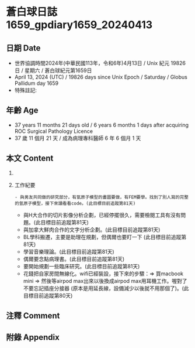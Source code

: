 [_metadata_:encoding]: - "utf-8"
[_metadata_:language]: - "zh-Hant-TW"
[_metadata_:fileformat]: - "markdown"
[_metadata_:MIME_type]: - "text/plain"
[_metadata_:markdown_version]: - "commonmark version 0.30"
[_metadata_:markdown_spec]: - "https://spec.commonmark.org/0.30/"

# 蒼白球日誌1659_gpdiary1659_20240413 #

## 日期 Date ##

* 世界協調時間2024年(中華民國113年，令和6年)4月13日 / Unix 紀元 19826 日 / 星期六 / 蒼白球紀元第1659日
* April 13, 2024 (UTC) / 19826 days since Unix Epoch / Saturday / Globus Pallidum day 1659
* 特殊註記:

## 年齡 Age ##

* 37 years 11 months 21 days old / 6 years 6 months 1 days after acquiring ROC Surgical Pathology Licence
* 37 歲 11 個月 21 天 / 成為病理專科醫師 6 年 6 個月 1 天

## 本文 Content ##

1. 

    
2. 工作紀要

       - 與男友共同做的研究部分，有氫原子模型的畫圖要做，有FEM要學。找到了別人寫的完整的氫原子模型，接下來讀看看code。(此目標目前追蹤第81天)
   - 與H大合作的切片影像分析企劃，已經停擺很久，需要檢閱工具有沒有問題。(此目標目前追蹤第81天)
   - 與加拿大鮮肉合作的文字分析企劃。(此目標目前追蹤第81天)
   - BL學科搬遷，主要是助理在規劃，但偶爾也要盯一下 (此目標目前追蹤第81天)
   - 學習音樂理論。(此目標目前追蹤第81天)
   - 偶爾要念點病理書。(此目標目前追蹤第81天)
   - 要開始規劃一些臨床研究。(此目標目前追蹤第81天)
   - 花錢把自家房間無線化。wifi已經裝設，接下來的步驟：=> 買macbook mini => 然後等airpod max出來以後換成airpod max用耳機工作。喔對了不要忘記插座分接器 (原本是用延長線，設備減少以後就不用那個了)。(此目標目前追蹤第80天)


## 注釋 Comment ##


## 附錄 Appendix ##

